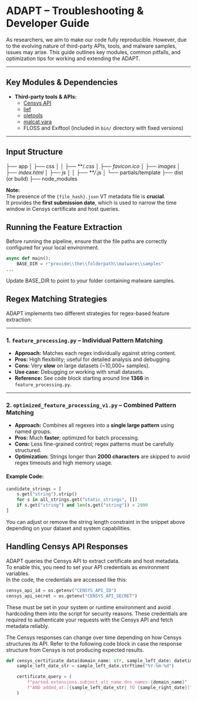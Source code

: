 # ADAPT – Troubleshooting & Developer Guide

As researchers, we aim to make our code fully reproducible. However, due to the evolving nature of third-party APIs, tools, and malware samples, 
issues may arise. This guide outlines key modules, common pitfalls, and optimization tips for working and extending the ADAPT.

---

## Key Modules & Dependencies

- **Third-party tools & APIs:**  
  - [Censys API](https://search.censys.io/api)
  - [lief](https://lief.quarkslab.com/)  
  - [oletools](https://github.com/decalage2/oletools)  
  - [malcat yara](https://malcat.fr/)  
  - FLOSS and Exiftool (included in `bin/` directory with fixed versions)

---

## Input Structure

├── app
│   ├── css
│   │   ├── **/*.css
│   ├── favicon.ico
│   ├── images
│   ├── index.html
│   ├── js
│   │   ├── **/*.js
│   └── partials/template
├── dist (or build)
├── node_modules

 **Note:**  
The presence of the `{file_hash}.json` VT metadata file is **crucial**.  
It provides the **first submission date**, which is used to narrow the time window in Censys certificate and host queries.

## Running the Feature Extraction

Before running the pipeline, ensure that the file paths are correctly configured for your local environment.

```python
async def main():
    BASE_DIR = r"provide\\the\\folderpath\\malware\\samples"
...
```
Update BASE_DIR to point to your folder containing malware samples.

## Regex Matching Strategies

ADAPT implements two different strategies for regex-based feature extraction:

---

### 1. `feature_processing.py` – Individual Pattern Matching

- **Approach:** Matches each regex individually against string content.
- **Pros:** High flexibility; useful for detailed analysis and debugging.
- **Cons:** Very **slow** on large datasets (~10,000+ samples).
- **Use case:** Debugging or working with small datasets.
- **Reference:** See code block starting around line **1366** in `feature_processing.py`.

---

### 2. `optimized_feature_processing_v1.py` – Combined Pattern Matching

- **Approach:** Combines all regexes into a **single large pattern** using named groups.
- **Pros:** Much **faster**; optimized for batch processing.
- **Cons:** Less fine-grained control; regex patterns must be carefully structured.
- **Optimization:** Strings longer than **2000 characters** are skipped to avoid regex timeouts and high memory usage.

#### Example Code:
```python
candidate_strings = [
    s.get("string").strip()
    for s in all_strings.get("static_strings", [])
    if s.get("string") and len(s.get("string")) < 2000
]
```
You can adjust or remove the string length constraint in the snippet above depending on your dataset and system capabilities.


## Handling Censys API Responses

ADAPT queries the Censys API to extract certificate and host metadata.  
To enable this, you need to set your API credentials as environment variables.  
In the code, the credentials are accessed like this:

```python
censys_api_id = os.getenv("CENSYS_API_ID")
censys_api_secret = os.getenv("CENSYS_API_SECRET")
```

These must be set in your system or runtime environment and avoid hardcoding them into the script for security reasons.
These credentials are required to authenticate your requests with the Censys API and fetch metadata reliably.

The Censys responses can change over time depending on how Censys structures its API.
Refer to the following code block in case the response structure from Censys is not producing expected results.

```python
def censys_certificate_data(domain_name: str, sample_left_date: datetime, sample_right_date: str = "*") -> list:
    sample_left_date_str = sample_left_date.strftime("%Y-%m-%d")

    certificate_query = (
        f"parsed.extensions.subject_alt_name.dns_names:{domain_name}"
        f"AND added_at:[{sample_left_date_str} TO {sample_right_date}]"
    )
```


